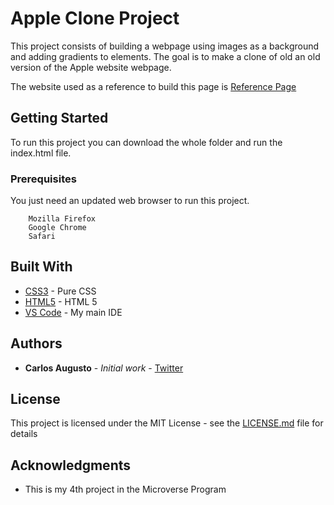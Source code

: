 # Apple Clone Project
This project consists of building a webpage using images as a background and adding gradients to elements. The goal is to make a clone of old an old version of the Apple website webpage. <br>

The website used as a reference to build this page is [Reference Page](http://archive.fo/UW4oR)


## Getting Started
To run this project you can download the whole folder and run the index.html file.

### Prerequisites

You just need an updated web browser to run this project.
```
    Mozilla Firefox
    Google Chrome
    Safari
```

## Built With

* [CSS3](http://www.dropwizard.io/1.0.2/docs/) - Pure CSS 
* [HTML5](httpsc://maven.apache.org/) - HTML 5
* [VS Code](https://code.visualstudio.com/) - My main IDE



## Authors

* **Carlos Augusto** - *Initial work* - [Twitter](twitter.com/camfilho)

## License

This project is licensed under the MIT License - see the [LICENSE.md](LICENSE.md) file for details

## Acknowledgments

* This is my 4th project in the Microverse Program
